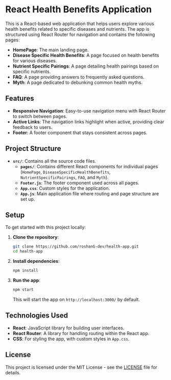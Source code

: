 # React Health Benefits Application

This is a React-based web application that helps users explore various health benefits related to specific diseases and nutrients. The app is structured using React Router for navigation and contains the following pages:

- **HomePage**: The main landing page.
- **Disease Specific Health Benefits**: A page focused on health benefits for various diseases.
- **Nutrient Specific Pairings**: A page detailing health pairings based on specific nutrients.
- **FAQ**: A page providing answers to frequently asked questions.
- **Myth**: A page dedicated to debunking common health myths.

## Features

- **Responsive Navigation**: Easy-to-use navigation menu with React Router to switch between pages.
- **Active Links**: The navigation links highlight when active, providing clear feedback to users.
- **Footer**: A footer component that stays consistent across pages.

## Project Structure

- **`src/`**: Contains all the source code files.
  - **`pages/`**: Contains different React components for individual pages (`HomePage`, `DiseaseSpecificHealthBenefits`, `NutrientSpecificPairings`, `FAQ`, and `Myth`).
  - **`Footer.js`**: The footer component used across all pages.
  - **`App.css`**: Custom styles for the application.
  - **`App.js`**: Main application file where routing and page structure are set up.

## Setup

To get started with this project locally:

1. **Clone the repository**:
   ```bash
   git clone https://github.com/roshanG-dev/health-app.git
   cd health-app
   ```

2. **Install dependencies**:
   ```bash
   npm install
   ```

3. **Run the app**:
   ```bash
   npm start
   ```

   This will start the app on `http://localhost:3000/` by default.

## Technologies Used

- **React**: JavaScript library for building user interfaces.
- **React Router**: A library for handling routing within the React app.
- **CSS**: For styling the app, with custom styles in `App.css`.

## License

This project is licensed under the MIT License - see the [LICENSE](LICENSE) file for details. 